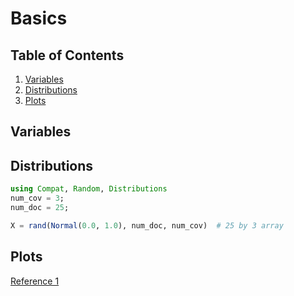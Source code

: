 # Basics

## Table of Contents
1. [Variables](#variables)
2. [Distributions](#distributions)
3. [Plots](#plots)

## Variables


## Distributions
```julia
using Compat, Random, Distributions
num_cov = 3;
num_doc = 25;

X = rand(Normal(0.0, 1.0), num_doc, num_cov)  # 25 by 3 array
```


## Plots
[Reference 1](http://docs.juliaplots.org/latest/tutorial/)

